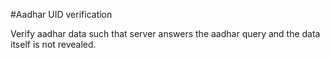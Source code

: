 #Aadhar UID verification

Verify aadhar data such that server answers the aadhar query and the data itself is not revealed.

